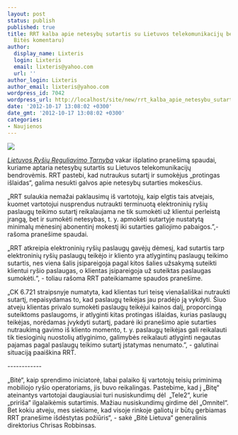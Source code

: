 ```yaml
---
layout: post
status: publish
published: true
title: RRT kalba apie netesybų sutartis su Lietuvos telekomunikacijų bendrovėmis(papildyta
  Bitės komentaru)
author:
  display_name: Lixteris
  login: Lixteris
  email: lixteris@yahoo.com
  url: ''
author_login: Lixteris
author_email: lixteris@yahoo.com
wordpress_id: 7042
wordpress_url: http://localhost/site/new/rrt_kalba_apie_netesybu_sutartis_su_lietuvos_telekomunikaciju_bendrovemis/
date: '2012-10-17 13:08:02 +0300'
date_gmt: '2012-10-17 13:08:02 +0300'
categories:
- Naujienos
---
```

<p><div class="imgright"><img src="http://technews.lt/upload/wimax-city.jpg"  /></div></p>
<p>
	<a href="http://www.rrt.lt/lt/pranesimai-spaudai/del-netesybu-sutarties-pr89.html"><em>Lietuvos Ry&scaron;ių Reguliavimo Tarnyba</em></a> vakar i&scaron;platino prane&scaron;imą spaudai, kuriame aptaria netesybų sutartis su Lietuvos telekomunikacijų bendrovėmis. RRT pastebi, kad nutraukus sutartį ir sumokėjus &bdquo;protingas i&scaron;laidas&ldquo;, galima nesukti galvos apie netesybų sutarties mokesčius.</p>
<p>
	&bdquo;RRT sulaukia nemažai paklausimų i&scaron; vartotojų, kaip elgtis tais atvejais, kuomet vartotojui nusprendus nutraukti terminuotą elektroninių ry&scaron;ių paslaugų teikimo sutartį reikalaujama ne tik sumokėti už klientui perleistą įrangą, bet ir sumokėti netesybas, t. y. apmokėti sutartyje nustatytą minimalų mėnesinį abonentinį mokestį iki sutarties galiojimo pabaigos.&rdquo;,- ra&scaron;oma prane&scaron;ime spaudai.</p>
<p>
	&bdquo;RRT atkreipia elektroninių ry&scaron;ių paslaugų gavėjų dėmesį, kad sutartis tarp elektroninių ry&scaron;ių paslaugų teikėjo ir kliento yra atlygintinų paslaugų teikimo sutartis, nes viena &scaron;alis įsipareigoja pagal kitos &scaron;alies užsakymą suteikti klientui ry&scaron;io paslaugas, o klientas įsipareigoja už suteiktas paslaugas sumokėti.&ldquo;, - toliau ra&scaron;oma RRT pateikiamame spaudos prane&scaron;ime.</p>
<p>
	&bdquo;CK 6.721 straipsnyje numatyta, kad klientas turi teisę viena&scaron;ali&scaron;kai nutraukti sutartį, nepaisydamas to, kad paslaugų teikėjas jau pradėjo ją vykdyti. &Scaron;iuo atveju klientas privalo sumokėti paslaugų teikėjui kainos dalį, proporcingą suteiktoms paslaugoms, ir atlyginti kitas protingas i&scaron;laidas, kurias paslaugų teikėjas, norėdamas įvykdyti sutartį, padarė iki prane&scaron;imo apie sutarties nutraukimą gavimo i&scaron; kliento momento, t. y. paslaugų teikėjas gali reikalauti tik tiesioginių nuostolių atlyginimo, galimybės reikalauti atlyginti negautas pajamas pagal paslaugų teikimo sutartį įstatymas nenumato.&rdquo;, - galutinai situaciją paai&scaron;kina RRT.</p>
<p>
	------------</p>
<p>
	&bdquo;Bitė&ldquo;, kaip sprendimo iniciatorė, labai palaiko &scaron;į vartotojų teisių priminimą mobiliojo ry&scaron;io operatoriams, jis buvo reikalingas. Pastebime, kad į &bdquo;Bitę&ldquo; ateinantys vartotojai daugiausiai turi nusiskundimų dėl &nbsp;&bdquo;Tele2&ldquo;, kurie &bdquo;priri&scaron;a&ldquo; ilgalaikėmis sutartimis. Mažiau nusiskundimų girdime dėl &bdquo;Omnitel&ldquo;. Bet kokiu atveju, mes siekiame, kad visoje rinkoje galiotų ir būtų gerbiamas RRT prane&scaron;ime i&scaron;dėstytas požiūris&ldquo;, - sakė &bdquo;Bitė Lietuva&ldquo; generalinis direktorius Chrisas Robbinsas.</p>
